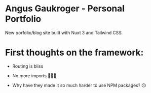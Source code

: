 # Angus Gaukroger - Personal Portfolio

New porfolio/blog site built with Nuxt 3 and Tailwind CSS.

# First thoughts on the framework: 

- Routing is bliss

- No more imports 🥳🎉🎈

- Why have they made it so much harder to use NPM packages? 😥
